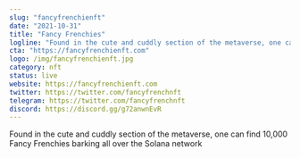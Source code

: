 ```yaml
---
slug: "fancyfrenchienft"
date: "2021-10-31"
title: "Fancy Frenchies"
logline: "Found in the cute and cuddly section of the metaverse, one can find 10,000 Fancy Frenchies barking all over the Solana network"
cta: "https://fancyfrenchienft.com"
logo: /img/fancyfrenchienft.jpg
category: nft
status: live
website: https://fancyfrenchienft.com
twitter: https://twitter.com/fancyfrenchnft
telegram: https://twitter.com/fancyfrenchnft
discord: https://discord.gg/g72anwnEvR
---
```


Found in the cute and cuddly section of the metaverse, one can find 10,000 Fancy Frenchies barking all over the Solana network
